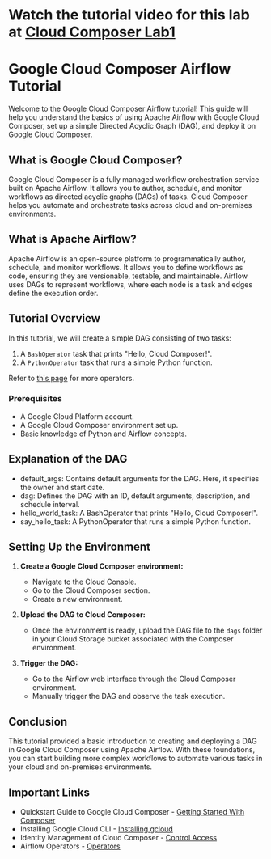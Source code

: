 # Watch the tutorial video for this lab at [Cloud Composer Lab1](https://youtu.be/JB_I416LQ7A)


# Google Cloud Composer Airflow Tutorial

Welcome to the Google Cloud Composer Airflow tutorial! This guide will help you understand the basics of using Apache Airflow with Google Cloud Composer, set up a simple Directed Acyclic Graph (DAG), and deploy it on Google Cloud Composer.

## What is Google Cloud Composer?

Google Cloud Composer is a fully managed workflow orchestration service built on Apache Airflow. It allows you to author, schedule, and monitor workflows as directed acyclic graphs (DAGs) of tasks. Cloud Composer helps you automate and orchestrate tasks across cloud and on-premises environments.

## What is Apache Airflow?

Apache Airflow is an open-source platform to programmatically author, schedule, and monitor workflows. It allows you to define workflows as code, ensuring they are versionable, testable, and maintainable. Airflow uses DAGs to represent workflows, where each node is a task and edges define the execution order.

## Tutorial Overview

In this tutorial, we will create a simple DAG consisting of two tasks:
1. A `BashOperator` task that prints "Hello, Cloud Composer!".
2. A `PythonOperator` task that runs a simple Python function.

Refer to [this page](https://airflow.apache.org/docs/apache-airflow/stable/core-concepts/operators.html) for more operators.


### Prerequisites

- A Google Cloud Platform account.
- A Google Cloud Composer environment set up.
- Basic knowledge of Python and Airflow concepts.

## Explanation of the DAG
- default_args: Contains default arguments for the DAG. Here, it specifies the owner and start date.
- dag: Defines the DAG with an ID, default arguments, description, and schedule interval.
- hello_world_task: A BashOperator that prints "Hello, Cloud Composer!".
- say_hello_task: A PythonOperator that runs a simple Python function.

## Setting Up the Environment

1. **Create a Google Cloud Composer environment:**
   - Navigate to the Cloud Console.
   - Go to the Cloud Composer section.
   - Create a new environment.

2. **Upload the DAG to Cloud Composer:**
   - Once the environment is ready, upload the DAG file to the `dags` folder in your Cloud Storage bucket associated with the Composer environment.

3. **Trigger the DAG:**
   - Go to the Airflow web interface through the Cloud Composer environment.
   - Manually trigger the DAG and observe the task execution.


## Conclusion
This tutorial provided a basic introduction to creating and deploying a DAG in Google Cloud Composer using Apache Airflow. With these foundations, you can start building more complex workflows to automate various tasks in your cloud and on-premises environments.


## Important Links

- Quickstart Guide to Google Cloud Composer - [Getting Started With Composer](https://cloud.google.com/composer/docs/run-apache-airflow-dag)
- Installing Google Cloud CLI -  [Installing gcloud](https://cloud.google.com/sdk/docs/install-sdk)
- Identity Management of Cloud Composer - [Control Access](https://cloud.google.com/composer/docs/how-to/access-control#composer-sa)
- Airflow Operators - [Operators](https://airflow.apache.org/docs/apache-airflow/stable/core-concepts/operators.html)